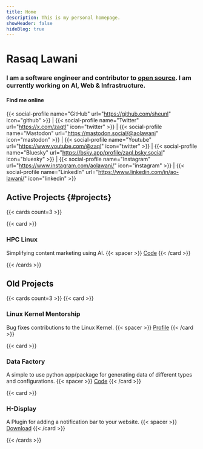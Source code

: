 ```yaml
---
title: Home
description: This is my personal homepage.
showHeader: false
hideBlog: true
---
```

#  Rasaq Lawani 

### I am a software engineer and contributor to [open source](https://github.com/sheunl). I am currently working on AI, Web & Infrastructure.

#### Find me online

{{< social-profile name="GitHub" url="https://github.com/sheunl" icon="github" >}} | {{< social-profile name="Twitter" url="https://x.com/zaqtl" icon="twitter" >}} | {{< social-profile name="Mastodon" url="https://mastodon.social/@aolawani" icon="mastodon" >}} | {{< social-profile name="Youtube" url="https://www.youtube.com/@zaql" icon="twitter" >}} | {{< social-profile name="Bluesky" url="https://bsky.app/profile/zaql.bsky.social" icon="bluesky" >}} | {{< social-profile name="Instagram" url="https://www.instagram.com/aolawani/" icon="instagram" >}} | {{< social-profile name="LinkedIn" url="https://www.linkedin.com/in/ao-lawani/" icon="linkedin" >}} 



## Active Projects {#projects}

{{< cards count=3 >}}
<!-- {{< card >}}
### LLM View
Plugin to add LLM capabilities to your WordPress sites.
{{< spacer >}}
[Website](https://zaqlabs.com) | 
[Code](https://github.com/ZaqLabs)
{{< /card >}} -->

{{< card >}}
### HPC Linux
Simplifying content marketing using AI.
{{< spacer >}}
[Code](https://github.com/sheunl/HPCLinux)
{{< /card >}}


{{< /cards >}}

## Old Projects
{{< cards count=3 >}}
{{< card >}}
### Linux Kernel Mentorship
Bug fixes contributions to the Linux Kernel.
{{< spacer >}}
[Profile](https://mentorship.lfx.linuxfoundation.org/mentee/183c7401-9230-4637-9dee-9a1736c2f505)
{{< /card >}}

{{< card >}}
### Data Factory
A simple to use python app/package for generating data of different types and configurations.
{{< spacer >}}
[Code](https://pypi.org/project/dfac/)
{{< /card >}}

{{< card >}}
### H-Display
A Plugin for adding a notification bar to your website.
{{< spacer >}}
[Download](https://wordpress.org/plugins/h-display/)
{{< /card >}}

{{< /cards >}}